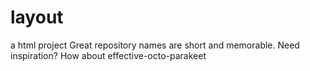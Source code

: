 # layout
a html project   Great repository names are short and memorable. Need inspiration? How about effective-octo-parakeet
